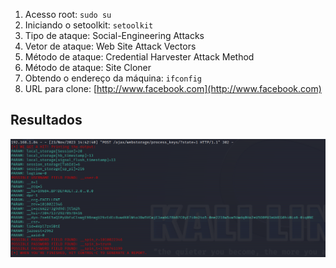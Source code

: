 1. Acesso root: `sudo su`
2. Iniciando o setoolkit: `setoolkit`
3. Tipo de ataque: Social-Engineering Attacks
4. Vetor de ataque: Web Site Attack Vectors
5. Método de ataque: Credential Harvester Attack Method 
6. Método de ataque: Site Cloner
7. Obtendo o endereço da máquina: `ifconfig`
8. URL para clone: [http://www.facebook.com](http://www.facebook.com)

## Resultados

![Exemplo de Captura de Tela](image.png)